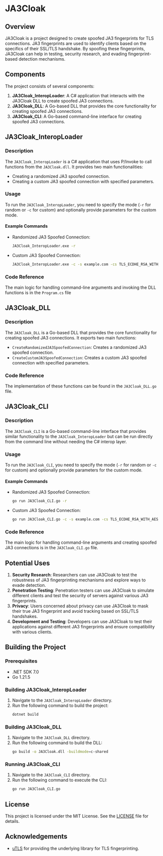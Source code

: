 # JA3Cloak

## Overview

JA3Cloak is a project designed to create spoofed JA3 fingerprints for TLS connections. JA3 fingerprints are used to identify clients based on the specifics of their SSL/TLS handshake. By spoofing these fingerprints, JA3Cloak can help in testing, security research, and evading fingerprint-based detection mechanisms.

## Components

The project consists of several components:

1. **JA3Cloak_InteropLoader**: A C# application that interacts with the JA3Cloak DLL to create spoofed JA3 connections.
2. **JA3Cloak_DLL**: A Go-based DLL that provides the core functionality for creating spoofed JA3 connections.
3. **JA3Cloak_CLI**: A Go-based command-line interface for creating spoofed JA3 connections.

## JA3Cloak_InteropLoader

### Description

The `JA3Cloak_InteropLoader` is a C# application that uses P/Invoke to call functions from the `JA3Cloak.dll`. It provides two main functionalities:
- Creating a randomized JA3 spoofed connection.
- Creating a custom JA3 spoofed connection with specified parameters.

### Usage

To run the `JA3Cloak_InteropLoader`, you need to specify the mode (`-r` for random or `-c` for custom) and optionally provide parameters for the custom mode.

#### Example Commands

- Randomized JA3 Spoofed Connection:
  ```sh
  JA3Cloak_InteropLoader.exe -r
  ```

- Custom JA3 Spoofed Connection:
  ```sh
  JA3Cloak_InteropLoader.exe -c -s example.com -cs TLS_ECDHE_RSA_WITH_AES_128_GCM_SHA256 -curves X25519,P256 -sigalgs ECDSAWithP256AndSHA256
  ```

### Code Reference

The main logic for handling command-line arguments and invoking the DLL functions is in the `Program.cs` file

## JA3Cloak_DLL

### Description

The `JA3Cloak_DLL` is a Go-based DLL that provides the core functionality for creating spoofed JA3 connections. It exports two main functions:
- `CreateRandomizedJA3SpoofedConnection`: Creates a randomized JA3 spoofed connection.
- `CreateCustomJA3SpoofedConnection`: Creates a custom JA3 spoofed connection with specified parameters.

### Code Reference

The implementation of these functions can be found in the `JA3Cloak_DLL.go` file.

## JA3Cloak_CLI

### Description

The `JA3Cloak_CLI` is a Go-based command-line interface that provides similar functionality to the `JA3Cloak_InteropLoader` but can be run directly from the command line without needing the C# interop layer.

### Usage

To run the `JA3Cloak_CLI`, you need to specify the mode (`-r` for random or `-c` for custom) and optionally provide parameters for the custom mode.

#### Example Commands

- Randomized JA3 Spoofed Connection:
  ```sh
  go run JA3Cloak_CLI.go -r
  ```

- Custom JA3 Spoofed Connection:
  ```sh
  go run JA3Cloak_CLI.go -c -s example.com -cs TLS_ECDHE_RSA_WITH_AES_128_GCM_SHA256 -curves X25519,P256 -sigalgs ECDSAWithP256AndSHA256
  ```

### Code Reference

The main logic for handling command-line arguments and creating spoofed JA3 connections is in the `JA3Cloak_CLI.go` file.

## Potential Uses

1. **Security Research**: Researchers can use JA3Cloak to test the robustness of JA3 fingerprinting mechanisms and explore ways to evade detection.
2. **Penetration Testing**: Penetration testers can use JA3Cloak to simulate different clients and test the security of servers against various JA3 fingerprints.
3. **Privacy**: Users concerned about privacy can use JA3Cloak to mask their true JA3 fingerprint and avoid tracking based on SSL/TLS handshakes.
4. **Development and Testing**: Developers can use JA3Cloak to test their applications against different JA3 fingerprints and ensure compatibility with various clients.

## Building the Project

### Prerequisites

- .NET SDK 7.0
- Go 1.21.5

### Building JA3Cloak_InteropLoader

1. Navigate to the `JA3Cloak_InteropLoader` directory.
2. Run the following command to build the project:
   ```sh
   dotnet build
   ```

### Building JA3Cloak_DLL

1. Navigate to the `JA3Cloak_DLL` directory.
2. Run the following command to build the DLL:
   ```sh
   go build -o JA3Cloak.dll -buildmode=c-shared
   ```

### Running JA3Cloak_CLI

1. Navigate to the `JA3Cloak_CLI` directory.
2. Run the following command to execute the CLI:
   ```sh
   go run JA3Cloak_CLI.go
   ```

## License

This project is licensed under the MIT License. See the [LICENSE](LICENSE) file for details.

## Acknowledgements

- [uTLS](https://github.com/refraction-networking/utls) for providing the underlying library for TLS fingerprinting.
